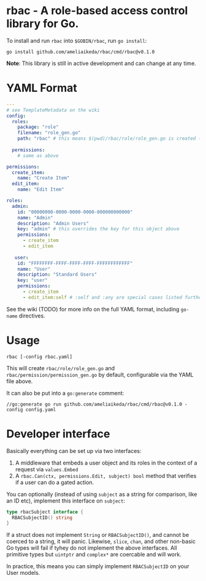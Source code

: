 # rbac - A role-based access control library for Go.

To install and run `rbac` into `$GOBIN/rbac`, run `go install`:

```
go install github.com/ameliaikeda/rbac/cmd/rbac@v0.1.0
```

**Note**: This library is still in active development and can change at any time.

# YAML Format

```yaml
---
# see TemplateMetadata on the wiki
config:
  roles:
    package: "role"
    filename: "role_gen.go"
    path: "rbac" # this means $(pwd)/rbac/role/role_gen.go is created (default)
    
  permissions:
    # same as above

permissions:
  create_item:
    name: "Create Item"
  edit_item:
    name: "Edit Item"

roles:
  admin:
    id: "00000000-0000-0000-0000-000000000000"
    name: "Admin"
    description: "Admin Users"
    key: "admin" # this overrides the key for this object above
    permissions:
      - create_item
      - edit_item
   
   user:
    id: "FFFFFFFF-FFFF-FFFF-FFFF-FFFFFFFFFFFF"
    name: "User"
    description: "Standard Users"
    key: "user"
    permissions:
      - create_item
      - edit_item:self # :self and :any are special cases listed further in.
```

See the wiki (TODO) for more info on the full YAML format, including `go-name` directives.

# Usage

```
rbac [-config rbac.yaml]
```

This will create `rbac/role/role_gen.go` and `rbac/permission/permission_gen.go` by default, configurable via the YAML file above.

It can also be put into a `go:generate` comment:

```
//go:generate go run github.com/ameliaikeda/rbac/cmd/rbac@v0.1.0 -config config.yaml
```

# Developer interface

Basically everything can be set up via two interfaces:

1. A middleware that embeds a user object and its roles in the context of a request via `values.Embed`
2. A `rbac.Can(ctx, permissions.Edit, subject) bool` method that verifies if a user can do a gated action.

You can optionally (instead of using `subject` as a string for comparison, like an ID etc), implement this interface on `subject`:

```go
type rbacSubject interface {
  RBACSubjectID() string
}
```

If a struct does not implement `String` or `RBACSubjectID()`, and cannot be coerced to a string, it will panic.
Likewise, `slice`, `chan`, and other non-basic Go types will fail if tyhey do not implement the above interfaces.
All primitive types but `uintptr` and `complex*` are coercable and will work.

In practice, this means you can simply implement `RBACSubjectID` on your User models.
